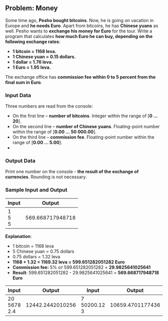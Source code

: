## Problem: Money

Some time ago, **Pesho bought bitcoins**. Now, he is going on vacation in Europe and **he needs Euro**. Apart from bitcoins, he has **Chinese yuans** as well. Pesho wants to **exchange his money for Euro** for the tour. Write a program that calculates **how much Euro he can buy, depending on the following exchange rates**:  
* **1 bitcoin = 1168 leva.**
* **1 Chinese yuan = 0.15 dollars.**
* **1 dollar = 1.76 leva.**
* **1 Euro = 1.95 leva.**

The exchange office has **commission fee within 0 to 5 percent from the final sum in Euro**. 

### Input Data

Three numbers are read from the console: 
* On the first line – **number of bitcoins**. Integer within the range of [**0 … 20**].
* On the second line – **number of Chinese yuans**. Floating-point number within the range of [**0.00 … 50 000.00**].
* On the third line – **commission fee**. Floating-point number within the range of [**0.00 … 5.00**].
* 
### Output Data

Print one number on the console - **the result of the exchange of currencies**. Rounding is not necessary. 

### Sample Input and Output

| Input        | Output    |
|---------------|------------|
|1<br>5<br>5|569.668717948718| 

**Explanation**: 
* 1 bitcoin = 1168 leva
* 5 Chinese yuan = 0.75 dollars 
* 0.75 dollars = 1.32 leva
* **1168 + 1.32 = 1169.32 leva = 599.651282051282 Euro**
* **Commission fee:** 5% от 599.651282051282 = **29.9825641025641** 
* **Result**: 599.651282051282 - 29.9825641025641 = **569.668717948718 Euro**

| Input        | Output            | Input         | Output            |
|------------|------------------|--------------|------------------|
|20<br>5678<br>2.4|12442.2442010256|7<br>50200.12<br>3|10659.4701177436|
